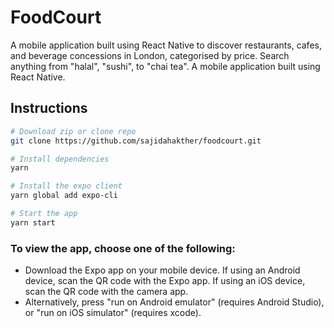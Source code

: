 # FoodCourt

A mobile application built using React Native to discover restaurants, cafes, and beverage concessions in London, categorised by price. Search anything from "halal", "sushi", to "chai tea". A mobile application built using React Native.
## Instructions

``` bash
# Download zip or clone repo
git clone https://github.com/sajidahakther/foodcourt.git

# Install dependencies
yarn

# Install the expo client
yarn global add expo-cli

# Start the app
yarn start
```

### To view the app, choose one of the following:
* Download the Expo app on your mobile device. If using an Android device, scan the QR code with the Expo app. If using an iOS device, scan the QR code with the camera app.
* Alternatively, press "run on Android emulator" (requires Android Studio), or "run on iOS simulator" (requires xcode).
 
